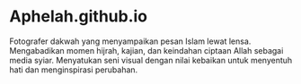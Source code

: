 # Aphelah.github.io
Fotografer dakwah yang menyampaikan pesan Islam lewat lensa. Mengabadikan momen hijrah, kajian, dan keindahan ciptaan Allah sebagai media syiar. Menyatukan seni visual dengan nilai kebaikan untuk menyentuh hati dan menginspirasi perubahan.
